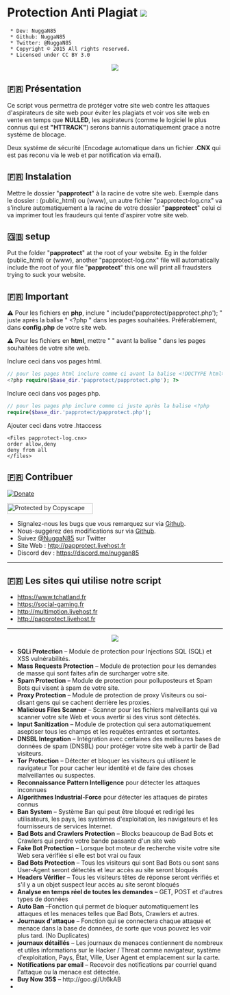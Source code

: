 # Protection Anti Plagiat <img src="https://camo.githubusercontent.com/fe2cb3af77c3290cd9437c142662cbd08bbbc027/687474703a2f2f696d6167652e6e6f656c736861636b2e636f6d2f66696368696572732f323031352f35312f313435303130333535302d736865696c642e706e67">

```
 * Dev: NuggaN85
 * Github: NuggaN85
 * Twitter: @NuggaN85
 * Copyright © 2015 All rights reserved.
 * Licensed under CC BY 3.0
```
<center><img src="https://camo.githubusercontent.com/8311875fd722ba69ded3fb1ffc0e9b60562b6024/687474703a2f2f696d6167652e6e6f656c736861636b2e636f6d2f66696368696572732f323031362f32322f313436343838363332362d70617070726f74656374323031362e6a7067"></center>

## :fr: Présentation

Ce script vous permettra de protéger votre site web contre les attaques d'aspirateurs de site web pour éviter les plagiats et voir vos site web en vente en temps que <strong>NULLED</strong>, les aspirateurs (comme le logiciel le plus connus qui est <strong>"HTTRACK"</strong>) serons bannis automatiquement grace a notre systéme de blocage.

Deux systéme de sécurité (Encodage automatique dans un fichier <strong>.CNX</strong> qui est pas reconu via le web et par notification via email).

## :fr: Instalation

Mettre le dossier "<strong>papprotect</strong>" à la racine de votre site web. Exemple dans le dossier : (public_html) ou (www), un autre fichier "papprotect-log.cnx" va s'inclure automatiquement a la racine de votre dossier "<strong>papprotect</strong>" celui ci va imprimer tout les fraudeurs qui tente d'aspirer votre site web.

## :uk: setup

Put the folder "<strong>papprotect</strong>" at the root of your website. Eg in the folder (public_html) or (www), another "papprotect-log.cnx" file will automatically include the root of your file "<strong>papprotect</strong>" this one will print all fraudsters trying to suck your website.

## :fr: Important

<strong>:warning:</strong>
Pour les fichiers en <strong>php</strong>, inclure " include('papprotect/papprotect.php'); " juste après la balise " <?php " dans les pages souhaitées. Préférablement, dans <strong>config.php</strong> de votre site web.

<strong>:warning:</strong>
Pour les fichiers en <strong>html</strong>, mettre " <?php include('papprotect/papprotect.php'); ?> " avant la balise " <!DOCTYPE html> dans les pages souhaitées de votre site web.

Inclure ceci dans vos pages html.
```PHP
// pour les pages html inclure comme ci avant la balise <!DOCTYPE html>
<?php require($base_dir.'papprotect/papprotect.php'); ?> 
```

Inclure ceci dans vos pages php.
```PHP
// pour les pages php inclure comme ci juste après la balise <?php
require($base_dir.'papprotect/papprotect.php'); 
```

Ajouter ceci dans votre .htaccess
```
<Files papprotect-log.cnx>
order allow,deny
deny from all
</files>
```

## :fr: Contribuer

[![Donate](https://img.shields.io/badge/paypal-donate-yellow.svg?style=flat)](https://www.paypal.me/LudovicRose)

<a target="_blank" href="http://www.copyscape.com/"><img src="http://banners.copyscape.com/img/copyscape-banner-white-200x25.png" width="200" height="25" border="0" alt="Protected by Copyscape" title="Protected by Copyscape Plagiarism Checker - Do not copy content from this page." /></a>

- Signalez-nous les bugs que vous remarquez sur via [Github](https://github.com/NuggaN85/Protection-Anti-Plagiat/issues/1).
- Nous-suggérez des modifications sur via [Github](https://github.com/NuggaN85/Protection-Anti-Plagiat/issues/2).
- Suivez [@NuggaN85](https://twitter.com/NuggaN85) sur Twitter
- Site Web : http://papprotect.livehost.fr
- Discord dev : https://discord.me/nuggan85
  
--------------------------------------------------------------------------------------------------------------------------------------

## :fr: Les sites qui utilise notre script

- https://www.tchatland.fr
- https://social-gaming.fr
- http://multimotion.livehost.fr
- http://papprotect.livehost.fr

--------------------------------------------------------------------------------------------------------------------------------------

<center><img src="https://camo.githubusercontent.com/7ee6ae4ef352b22e7cad4919f4dd4246b6454610/68747470733a2f2f696d6167652d63632e73332e656e7661746f2e636f6d2f66696c65732f3138383634313831392f436f7665722d6d696e2e6a7067"></center>

<ul>
<li>
<strong>SQLi Protection</strong> – Module de protection pour Injections SQL (SQL) et XSS vulnérabilités.</li>
<li>
<strong>Mass Requests Protection</strong> – Module de protection pour les demandes de masse qui sont faites afin de surcharger votre site.</li>
<li>
<strong>Spam Protection</strong> – Module de protection pour polluposteurs et Spam Bots qui visent à spam de votre site.</li>
<li>
<strong>Proxy Protection</strong> – Module de protection de proxy Visiteurs ou soi-disant gens qui se cachent derrière les proxies.</li>
<li>
<strong>Malicious Files Scanner</strong> – Scanner pour les fichiers malveillants qui va scanner votre site Web et vous avertir si des virus sont détectés.</li>
<li>
<strong>Input Sanitization</strong> – Module de protection qui sera automatiquement aseptiser tous les champs et les requêtes entrantes et sortantes.</li>
<li>
<strong>DNSBL Integration</strong> – Intégration avec certaines des meilleures bases de données de spam (DNSBL) pour protéger votre site web à partir de Bad visiteurs.</li>
<li>
<strong>Tor Protection</strong> – Détecter et bloquer les visiteurs qui utilisent le navigateur Tor pour cacher leur identité et de faire des choses malveillantes ou suspectes.</li>
<li>
<strong>Reconnaissance Pattern Intelligence</strong> pour détecter les attaques inconnues</li>
<li>
<strong>Algorithmes Industrial-Force</strong> pour détecter les attaques de pirates connus</li>
<li>
<strong>Ban System</strong> – Système Ban qui peut être bloqué et redirigé les utilisateurs, les pays, les systèmes d'exploitation, les navigateurs et les fournisseurs de services Internet.</li>
<li>
<strong>Bad Bots and Crawlers Protection</strong> – Blocks beaucoup de Bad Bots et Crawlers qui perdre votre bande passante d'un site web </li>
<li>
<strong>Fake Bot Protection</strong> – Lorsque bot moteur de recherche visite votre site Web sera vérifiée si elle est bot vrai ou faux</li>
<li>
<strong>Bad Bots Protection</strong> – Tous les visiteurs qui sont Bad Bots ou sont sans User-Agent seront détectés et leur accès au site seront bloqués</li>
<li>
<strong>Headers Vérifier</strong> – Tous les visiteurs têtes de réponse seront vérifiés et s'il y a un objet suspect leur accès au site seront bloqués</li>
<li>
<strong>Analyse en temps réel de toutes les demandes</strong> – GET, POST et d'autres types de données</li>
<li>
<strong>Auto Ban</strong> –Fonction qui permet de bloquer automatiquement les attaques et les menaces telles que Bad Bots, Crawlers et autres.</li>
<li>
<strong>Journaux d'attaque</strong> – Fonction qui se connectera chaque attaque et menace dans la base de données, de sorte que vous pouvez les voir plus tard. (No Duplicates)</li>
<li>
<strong>journaux détaillés</strong> – Les journaux de menaces contiennent de nombreux et utiles informations sur le Hacker / Threat comme navigateur, système d'exploitation, Pays, État, Ville, User Agent et emplacement sur la carte.</li>
<li>
<strong>Notifications par email</strong> – Recevoir des notifications par courriel quand l'attaque ou la menace est détectée.</li>
<li>
<strong>Buy Now 35$</strong> – http://goo.gl/Ut6kAB</li>
<li>
</ul>
